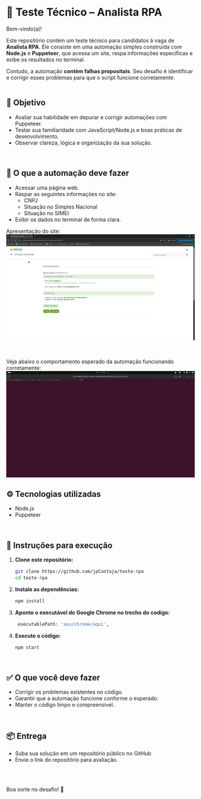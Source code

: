 # 🧪 Teste Técnico – Analista RPA

Bem-vindo(a)!

Este repositório contém um teste técnico para candidatos à vaga de **Analista RPA**. Ele consiste em uma automação simples construída com **Node.js** e **Puppeteer**, que acessa um site, raspa informações específicas e exibe os resultados no terminal.

Contudo, a automação **contém falhas propositais**. Seu desafio é identificar e corrigir esses problemas para que o script funcione corretamente.
<br>
<br>


## 🎯 Objetivo
- Avaliar sua habilidade em depurar e corrigir automações com Puppeteer.
- Testar sua familiaridade com JavaScript/Node.js e boas práticas de desenvolvimento.
- Observar clareza, lógica e organização da sua solução.
<br>

## 🧩 O que a automação deve fazer

- Acessar uma página web.
- Raspar as seguintes informações no site:
    - CNPJ
    - Situação no Simples Nacional
    - Situação no SIMEI
- Exibir os dados no terminal de forma clara.


Apresentação do site:
![Apresentação do Site](public/image.png)

<br>

Veja abaixo o comportamento esperado da automação funcionando corretamente:
![Demonstração da automação](public/gif_test.gif)
<br>

## ⚙️ Tecnologias utilizadas

- Node.js
- Puppeteer
<br>

## 🚀 Instruções para execução

1. **Clone este repositório:**
   ```bash
   git clone https://github.com/jpContaja/teste-rpa
   cd teste-rpa

2. **Instale as dependências:**
   ```bash
   npm install
   ```

3. **Aponte o executável do Google Chrome no trecho do codígo:**
   ```bash
    executablePath: 'seu/chrome/aqui',
   ```

3. **Execute o código:**
   ```bash
   npm start
   ```
<br>

## ✅ O que você deve fazer
- Corrigir os problemas existentes no código.
- Garantir que a automação funcione conforme o esperado.
- Manter o código limpo e compreensível.
<br>

## 📦 Entrega
- Suba sua solução em um repositório público no GitHub
- Envie o link do repositório para avaliação.
<br>
<br>

Boa sorte no desafio! 🚀